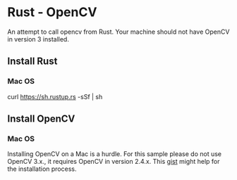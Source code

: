 # Rust - OpenCV

An attempt to call opencv from Rust. Your machine should not have OpenCV in version 3 installed.

## Install Rust

### Mac OS

curl https://sh.rustup.rs -sSf | sh


## Install OpenCV

### Mac OS

Installing OpenCV on a Mac is a hurdle. For this sample please do not use OpenCV 3.x., it requires OpenCV in version 2.4.x. This [gist](https://gist.github.com/wzyuliyang/a856401eda08630dcbb3) might help for the installation process.
